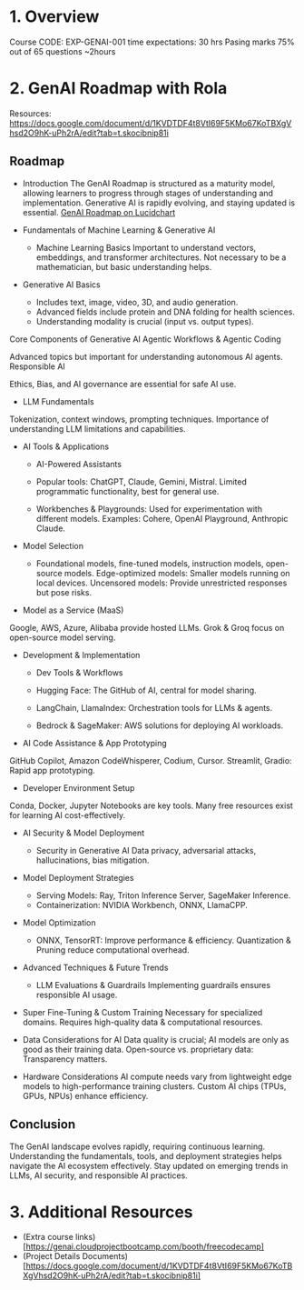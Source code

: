 # 1. Overview
Course CODE: EXP-GENAI-001
time expectations: 30 hrs
Pasing marks 75% out of 65 questions ~2hours

# 2. GenAI Roadmap with Rola
Resources: https://docs.google.com/document/d/1KVDTDF4t8VtI69F5KMo67KoTBXgVhsd2O9hK-uPh2rA/edit?tab=t.skocibnip81i

## Roadmap 
- Introduction
The GenAI Roadmap is structured as a maturity model, allowing learners to progress through stages of understanding and implementation.
Generative AI is rapidly evolving, and staying updated is essential.
[GenAI Roadmap on Lucidchart](https://lucid.app/lucidchart/956919b6-2736-4b0a-897b-fe80884b4698/edit)
- Fundamentals of Machine Learning & Generative AI
  - Machine Learning Basics
Important to understand vectors, embeddings, and transformer architectures.
Not necessary to be a mathematician, but basic understanding helps.
- Generative AI Basics

  - Includes text, image, video, 3D, and audio generation.
  - Advanced fields include protein and DNA folding for health sciences.
  - Understanding modality is crucial (input vs. output types).

Core Components of Generative AI
Agentic Workflows & Agentic Coding

Advanced topics but important for understanding autonomous AI agents.
Responsible AI

Ethics, Bias, and AI governance are essential for safe AI use.

- LLM Fundamentals

Tokenization, context windows, prompting techniques.
Importance of understanding LLM limitations and capabilities.

- AI Tools & Applications
  - AI-Powered Assistants

  - Popular tools: ChatGPT, Claude, Gemini, Mistral.
Limited programmatic functionality, best for general use.


  - Workbenches & Playgrounds: Used for experimentation with different models.
Examples: Cohere, OpenAI Playground, Anthropic Claude.
- Model Selection

  - Foundational models, fine-tuned models, instruction models, open-source models.
Edge-optimized models: Smaller models running on local devices.
Uncensored models: Provide unrestricted responses but pose risks.

- Model as a Service (MaaS)

Google, AWS, Azure, Alibaba provide hosted LLMs.
Grok & Groq focus on open-source model serving.

- Development & Implementation
  - Dev Tools & Workflows

  - Hugging Face: The GitHub of AI, central for model sharing.

  - LangChain, LlamaIndex: Orchestration tools for LLMs & agents.

  - Bedrock & SageMaker: AWS solutions for deploying AI workloads.

- AI Code Assistance & App Prototyping

GitHub Copilot, Amazon CodeWhisperer, Codium, Cursor.
Streamlit, Gradio: Rapid app prototyping.

- Developer Environment Setup

Conda, Docker, Jupyter Notebooks are key tools.
Many free resources exist for learning AI cost-effectively.

- AI Security & Model Deployment
  - Security in Generative AI
Data privacy, adversarial attacks, hallucinations, bias mitigation.

- Model Deployment Strategies
  - Serving Models: Ray, Triton Inference Server, SageMaker Inference.
  - Containerization: NVIDIA Workbench, ONNX, LlamaCPP.

- Model Optimization
  - ONNX, TensorRT: Improve performance & efficiency.
Quantization & Pruning reduce computational overhead.

- Advanced Techniques & Future Trends
  - LLM Evaluations & Guardrails
Implementing guardrails ensures responsible AI usage.

- Super Fine-Tuning & Custom Training
Necessary for specialized domains.
Requires high-quality data & computational resources.

- Data Considerations for AI
Data quality is crucial; AI models are only as good as their training data.
Open-source vs. proprietary data: Transparency matters.

- Hardware Considerations
AI compute needs vary from lightweight edge models to high-performance training clusters.
Custom AI chips (TPUs, GPUs, NPUs) enhance efficiency.

## Conclusion
The GenAI landscape evolves rapidly, requiring continuous learning.
Understanding the fundamentals, tools, and deployment strategies helps navigate the AI ecosystem effectively.
Stay updated on emerging trends in LLMs, AI security, and responsible AI practices.

# 3. Additional Resources
- (Extra course links)[https://genai.cloudprojectbootcamp.com/booth/freecodecamp]
- (Project Details Documents)[https://docs.google.com/document/d/1KVDTDF4t8VtI69F5KMo67KoTBXgVhsd2O9hK-uPh2rA/edit?tab=t.skocibnip81i]

